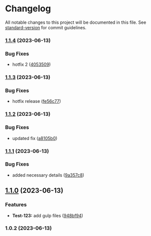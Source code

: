 # Changelog

All notable changes to this project will be documented in this file. See [standard-version](https://github.com/conventional-changelog/standard-version) for commit guidelines.

### [1.1.4](https://github.com/smitmaruti/package-test/compare/v1.1.3...v1.1.4) (2023-06-13)


### Bug Fixes

* hotfix 2 ([4053509](https://github.com/smitmaruti/package-test/commit/405350961e148878aad7c0494b379ac935d5518a))

### [1.1.3](https://github.com/smitmaruti/package-test/compare/v1.1.2...v1.1.3) (2023-06-13)


### Bug Fixes

* hotfix release ([fe56c77](https://github.com/smitmaruti/package-test/commit/fe56c7767631c9170db97004fec3606109b86b7d))

### [1.1.2](https://github.com/smitmaruti/package-test/compare/v1.1.1...v1.1.2) (2023-06-13)


### Bug Fixes

* updated fix ([a8105b0](https://github.com/smitmaruti/package-test/commit/a8105b0e6e3f60c84d28bb1e2776349cd94bba0f))

### [1.1.1](https://github.com/smitmaruti/package-test/compare/v1.1.0...v1.1.1) (2023-06-13)


### Bug Fixes

* added necessary details ([9a357c8](https://github.com/smitmaruti/package-test/commit/9a357c88137c9f7ca5f0beae137ecc335ea10362))

## [1.1.0](https://github.com/smitmaruti/package-test/compare/v1.0.2...v1.1.0) (2023-06-13)


### Features

* **Test-123:** add gulp files ([948bf94](https://github.com/smitmaruti/package-test/commit/948bf94293e69ff9743befc20e9e8e85070d9669))

### 1.0.2 (2023-06-13)

